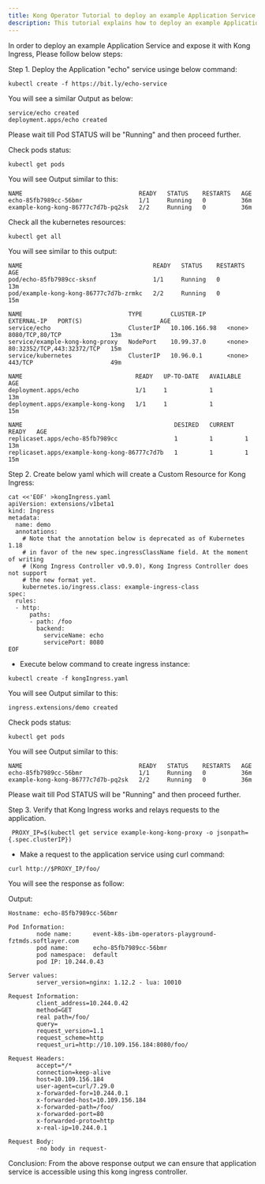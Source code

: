 ```yaml
---
title: Kong Operator Tutorial to deploy an example Application Service and expose it with Kong Ingress
description: This tutorial explains how to deploy an example Application Service and expose it with Kong Ingress
---
```


In order to deploy an example Application Service and expose it with Kong Ingress, Please follow below steps:


Step 1. Deploy the Application "echo" service usinge below command:
        
```execute
kubectl create -f https://bit.ly/echo-service
```
       
       
You will see a similar Output as below:

```
service/echo created
deployment.apps/echo created
```

Please wait till Pod STATUS will be "Running" and then proceed further.


Check pods status:

```execute
kubectl get pods 
```
You will see Output similar to this:

```
NAME                                 READY   STATUS    RESTARTS   AGE
echo-85fb7989cc-56bmr                1/1     Running   0          36m
example-kong-kong-86777c7d7b-pq2sk   2/2     Running   0          36m
```

Check all the kubernetes resources:

```execute
kubectl get all 
```


You will see similar to this output:

```
NAME                                     READY   STATUS    RESTARTS   AGE
pod/echo-85fb7989cc-sksnf                1/1     Running   0          13m
pod/example-kong-kong-86777c7d7b-zrmkc   2/2     Running   0          15m

NAME                              TYPE        CLUSTER-IP      EXTERNAL-IP   PORT(S)                      AGE
service/echo                      ClusterIP   10.106.166.98   <none>        8080/TCP,80/TCP              13m
service/example-kong-kong-proxy   NodePort    10.99.37.0      <none>        80:32352/TCP,443:32372/TCP   15m
service/kubernetes                ClusterIP   10.96.0.1       <none>        443/TCP                      49m

NAME                                READY   UP-TO-DATE   AVAILABLE   AGE
deployment.apps/echo                1/1     1            1           13m
deployment.apps/example-kong-kong   1/1     1            1           15m

NAME                                           DESIRED   CURRENT   READY   AGE
replicaset.apps/echo-85fb7989cc                1         1         1       13m
replicaset.apps/example-kong-kong-86777c7d7b   1         1         1       15m
```


       
Step 2. Create below yaml which will create a Custom Resource for Kong Ingress:
        
```execute
cat <<'EOF' >kongIngress.yaml 
apiVersion: extensions/v1beta1
kind: Ingress
metadata:
  name: demo
  annotations:
    # Note that the annotation below is deprecated as of Kubernetes 1.18
    # in favor of the new spec.ingressClassName field. At the moment of writing
    # (Kong Ingress Controller v0.9.0), Kong Ingress Controller does not support
    # the new format yet.
    kubernetes.io/ingress.class: example-ingress-class
spec:
  rules:
  - http:
      paths:
      - path: /foo
        backend:
          serviceName: echo
          servicePort: 8080
EOF
```
        
- Execute below command to create ingress instance:

```execute
kubectl create -f kongIngress.yaml  
```

You will see Output similar to this:
       
```
ingress.extensions/demo created
```


Check pods status:

```execute
kubectl get pods 
```
You will see Output similar to this:

```
NAME                                 READY   STATUS    RESTARTS   AGE
echo-85fb7989cc-56bmr                1/1     Running   0          36m
example-kong-kong-86777c7d7b-pq2sk   2/2     Running   0          36m
```

Please wait till Pod STATUS will be "Running" and then proceed further.

        
Step 3. Verify that Kong Ingress works and relays requests to the application.
   
```execute
 PROXY_IP=$(kubectl get service example-kong-kong-proxy -o jsonpath={.spec.clusterIP})
```
    
- Make a request to the application service using curl command:
    
```execute
curl http://$PROXY_IP/foo/
```
    
You will see the response as follow:
    
Output:
    
```
Hostname: echo-85fb7989cc-56bmr

Pod Information:
        node name:      event-k8s-ibm-operators-playground-fztmds.softlayer.com
        pod name:       echo-85fb7989cc-56bmr
        pod namespace:  default
        pod IP: 10.244.0.43

Server values:
        server_version=nginx: 1.12.2 - lua: 10010

Request Information:
        client_address=10.244.0.42
        method=GET
        real path=/foo/
        query=
        request_version=1.1
        request_scheme=http
        request_uri=http://10.109.156.184:8080/foo/

Request Headers:
        accept=*/*  
        connection=keep-alive  
        host=10.109.156.184  
        user-agent=curl/7.29.0  
        x-forwarded-for=10.244.0.1  
        x-forwarded-host=10.109.156.184  
        x-forwarded-path=/foo/  
        x-forwarded-port=80  
        x-forwarded-proto=http  
        x-real-ip=10.244.0.1  

Request Body:
        -no body in request-
```

Conclusion: From the above response output we can ensure that application service is accessible using this kong ingress controller.

